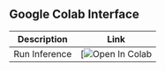 ## Google Colab Interface

| Description               | Link  |
|---------------------------|-------|
| Run Inference          | [![Open In Colab](https://colab.research.google.com/drive/1mNq6obcZIFN3swMhdqjgrtsQv7wvdjqQ?usp=sharing) |
